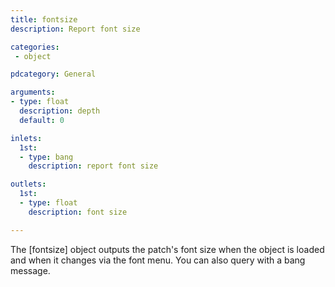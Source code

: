 ```yaml
---
title: fontsize
description: Report font size

categories:
 - object

pdcategory: General

arguments:
- type: float
  description: depth
  default: 0

inlets:
  1st:
  - type: bang
    description: report font size

outlets:
  1st:
  - type: float
    description: font size

---
```


The [fontsize] object outputs the patch's font size when the object is loaded and when it changes via the font menu. You can also query with a bang message.

